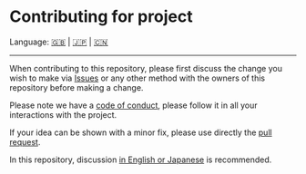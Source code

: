 # Contributing for project

Language: [🇬🇧](./CONTRIBUTING.md) | [🇯🇵](./CONTRIBUTING.ja.md) | [🇨🇳](./CONTRIBUTING.zh.md)

---

When contributing to this repository, please first discuss the change you wish to make via [Issues](https://github.com/kurone-kito/setup.macos/issues) or any other method with the owners of this repository before making a change.

Please note we have a [code of conduct](./CODE_OF_CONDUCT.md), please follow it in all your interactions with the project.

If your idea can be shown with a minor fix, please use directly the [pull request](https://github.com/kurone-kito/setup.macos/pulls).

In this repository, discussion [in English or Japanese](https://translate.google.com/) is recommended.
